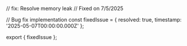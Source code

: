 // fix: Resolve memory leak
// Fixed on 7/5/2025

// Bug fix implementation
const fixedIssue = {
  resolved: true,
  timestamp: '2025-05-07T00:00:00.000Z'
};

export { fixedIssue };